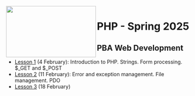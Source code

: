 <img src="https://github.com/user-attachments/assets/a595e910-03ad-43a8-aba4-b5890abc1c8e" align="left" width="245" height="141">

# PHP - Spring 2025
## PBA Web Development


- [Lesson 1](https://github.com/arturomorarioja-kea/WD_PHP_F25/blob/main/Lesson01/README.md) (4 February): Introduction to PHP. Strings. Form processing. $_GET and $_POST
- [Lesson 2](https://github.com/arturomorarioja-kea/WD_PHP_F25/blob/main/Lesson02/README.md) (11 February): Error and exception management. File management. PDO
- [Lesson 3](https://github.com/arturomorarioja-kea/WD_PHP_F25/blob/main/Lesson03/README.md) (18 February)
